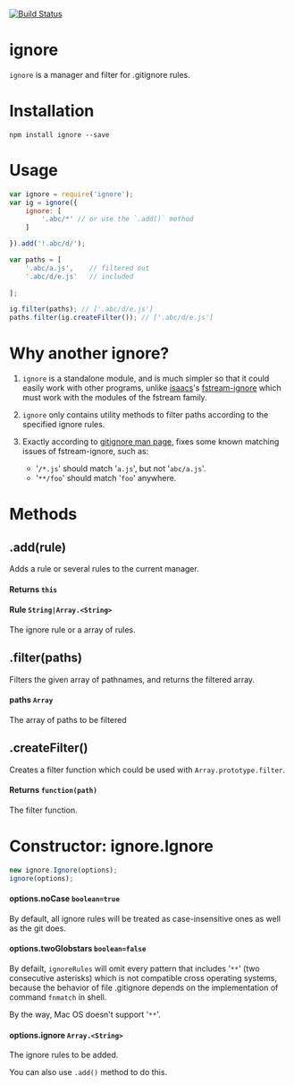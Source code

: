 [![Build Status](https://travis-ci.org/kaelzhang/node-ignore.png?branch=master)](https://travis-ci.org/kaelzhang/node-ignore)

# ignore

`ignore` is a manager and filter for .gitignore rules.

# Installation

	npm install ignore --save
	
# Usage

```js
var ignore = require('ignore');
var ig = ignore({
    ignore: [
        '.abc/*' // or use the `.add()` method
    ]

}).add('!.abc/d/');

var paths = [
    '.abc/a.js',    // filtered out
    '.abc/d/e.js'   // included
    
];

ig.filter(paths); // ['.abc/d/e.js']
paths.filter(ig.createFilter()); // ['.abc/d/e.js']
```

# Why another ignore?

1. `ignore` is a standalone module, and is much simpler so that it could easily work with other programs, unlike [isaacs](https://npmjs.org/~isaacs)'s [fstream-ignore](https://npmjs.org/package/fstream-ignore) which must work with the modules of the fstream family.

2. `ignore` only contains utility methods to filter paths according to the specified ignore rules.

3. Exactly according to [gitignore man page](http://git-scm.com/docs/gitignore), fixes some known matching issues of fstream-ignore, such as:
	- '`/*.js`' should match '`a.js`', but not '`abc/a.js`'.
	- '`**/foo`' should match '`foo`' anywhere.



# Methods

## .add(rule)

Adds a rule or several rules to the current manager.

#### Returns `this`

#### Rule `String|Array.<String>`

The ignore rule or a array of rules.

## .filter(paths)

Filters the given array of pathnames, and returns the filtered array.

#### paths `Array`

The array of paths to be filtered

## .createFilter()

Creates a filter function which could be used with `Array.prototype.filter`.

#### Returns `function(path)`

The filter function.


# Constructor: ignore.Ignore

```js
new ignore.Ignore(options);
ignore(options);
```

#### options.noCase `boolean=true`

By default, all ignore rules will be treated as case-insensitive ones as well as the git does. 

#### options.twoGlobstars `boolean=false`

By defailt, `ignoreRules` will omit every pattern that includes '`**`' (two consecutive asterisks) which is not compatible cross operating systems, because the behavior of file .gitignore depends on the implementation of command `fnmatch` in shell.

By the way, Mac OS doesn't support '`**`'.

#### options.ignore `Array.<String>`

The ignore rules to be added.

You can also use `.add()` method to do this.

